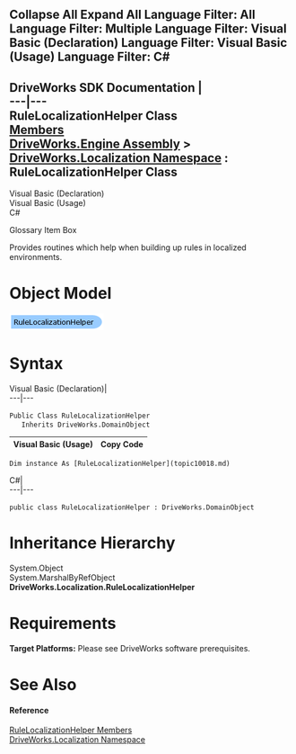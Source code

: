        

 Collapse All Expand All  Language Filter: All  Language Filter: Multiple  Language Filter: Visual Basic (Declaration) Language Filter: Visual Basic (Usage) Language Filter: C#  
---  
DriveWorks SDK Documentation  |   
---|---  
RuleLocalizationHelper Class   
[Members](topic10019.md)   
[DriveWorks.Engine Assembly](topic2156.md) > [DriveWorks.Localization Namespace](topic10015.md) : RuleLocalizationHelper Class  
---  
  
Visual Basic (Declaration)    
Visual Basic (Usage)    
C# 

Glossary Item Box

Provides routines which help when building up rules in localized environments. 

# Object Model

![](dotnetdiagramimages/image494.png)

# Syntax

Visual Basic (Declaration)|   
---|---  
      
    
    Public Class RuleLocalizationHelper 
       Inherits DriveWorks.DomainObject  
  
Visual Basic (Usage)| Copy Code  
---|---  
      
    
    Dim instance As [RuleLocalizationHelper](topic10018.md)  
  
C#|   
---|---  
      
    
    public class RuleLocalizationHelper : DriveWorks.DomainObject   
  
# Inheritance Hierarchy

System.Object  
System.MarshalByRefObject  
**DriveWorks.Localization.RuleLocalizationHelper**  


# Requirements

**Target Platforms:** Please see DriveWorks software prerequisites.

# See Also

#### Reference

[RuleLocalizationHelper Members](topic10019.md)   
[DriveWorks.Localization Namespace](topic10015.md)


